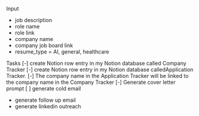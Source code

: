 Input

- job description
- role name
- role link
- company name
- company job board link
- resume_type = AI, general, healthcare


Tasks
[-] create Notion row entry in my Notion database called Company Tracker
[-] create Notion row entry in my Notion database calledApplication Tracker.
[-] The company name in the Application Tracker will be linked to the company name in the Company Tracker
[-] Generate cover letter prompt
[ ] generate cold email
- generate follow up email
- generate linkedin outreach